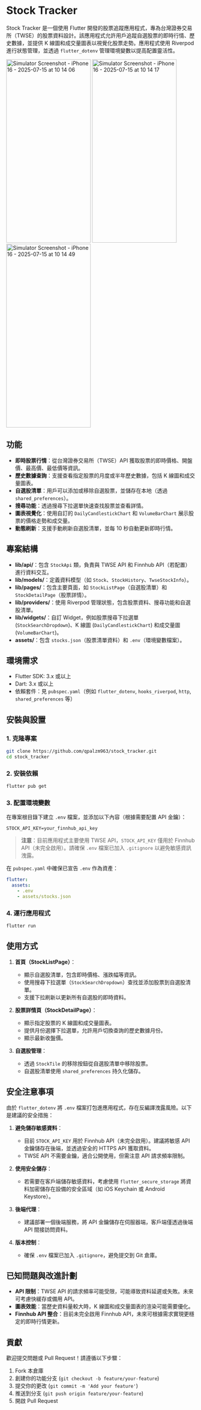 # Stock Tracker

Stock Tracker 是一個使用 Flutter 開發的股票追蹤應用程式，專為台灣證券交易所（TWSE）的股票資料設計。該應用程式允許用戶追蹤自選股票的即時行情、歷史數據，並提供 K 線圖和成交量圖表以視覺化股票走勢。應用程式使用 Riverpod 進行狀態管理，並透過 `flutter_dotenv` 管理環境變數以提高配置靈活性。

<img width="225" height="487.5" alt="Simulator Screenshot - iPhone 16 - 2025-07-15 at 10 14 06" src="https://github.com/user-attachments/assets/27022ec2-9f33-4baa-bdc0-61fddf2835c7" />
<img width="225" height="487.5" alt="Simulator Screenshot - iPhone 16 - 2025-07-15 at 10 14 17" src="https://github.com/user-attachments/assets/5386ae34-fe09-4959-a780-ef8b1f2ad951" />
<img width="225" height="487.5" alt="Simulator Screenshot - iPhone 16 - 2025-07-15 at 10 14 49" src="https://github.com/user-attachments/assets/c5376992-5739-4ff1-bb0c-6e7fd6b2a53b" />

## 功能

- **即時股票行情**：從台灣證券交易所（TWSE）API 獲取股票的即時價格、開盤價、最高價、最低價等資訊。
- **歷史數據查詢**：支援查看指定股票的月度或半年歷史數據，包括 K 線圖和成交量圖表。
- **自選股清單**：用戶可以添加或移除自選股票，並儲存在本地（透過 `shared_preferences`）。
- **搜尋功能**：透過搜尋下拉選單快速查找股票並查看詳情。
- **圖表視覺化**：使用自訂的 `DailyCandlestickChart` 和 `VolumeBarChart` 展示股票的價格走勢和成交量。
- **動態刷新**：支援手動刷新自選股清單，並每 10 秒自動更新即時行情。

## 專案結構

- **lib/api/**：包含 `StockApi` 類，負責與 TWSE API 和 Finnhub API（若配置）進行資料交互。
- **lib/models/**：定義資料模型（如 `Stock`、`StockHistory`、`TwseStockInfo`）。
- **lib/pages/**：包含主要頁面，如 `StockListPage`（自選股清單）和 `StockDetailPage`（股票詳情）。
- **lib/providers/**：使用 Riverpod 管理狀態，包含股票資料、搜尋功能和自選股清單。
- **lib/widgets/**：自訂 Widget，例如股票搜尋下拉選單 (`StockSearchDropdown`)、K 線圖 (`DailyCandlestickChart`) 和成交量圖 (`VolumeBarChart`)。
- **assets/**：包含 `stocks.json`（股票清單資料）和 `.env`（環境變數檔案）。

## 環境需求

- Flutter SDK: 3.x 或以上
- Dart: 3.x 或以上
- 依賴套件：見 `pubspec.yaml`（例如 `flutter_dotenv`, `hooks_riverpod`, `http`, `shared_preferences` 等）

## 安裝與設置

### 1. 克隆專案
```bash
git clone https://github.com/qpalzm963/stock_tracker.git
cd stock_tracker
```

### 2. 安裝依賴
```bash
flutter pub get
```

### 3. 配置環境變數
在專案根目錄下建立 `.env` 檔案，並添加以下內容（根據需要配置 API 金鑰）：
```env
STOCK_API_KEY=your_finnhub_api_key
```
> **注意**：目前應用程式主要使用 TWSE API，`STOCK_API_KEY` 僅用於 Finnhub API（未完全啟用）。請確保 `.env` 檔案已加入 `.gitignore` 以避免敏感資訊洩露。

在 `pubspec.yaml` 中確保已宣告 `.env` 作為資產：
```yaml
flutter:
  assets:
    - .env
    - assets/stocks.json
```

### 4. 運行應用程式
```bash
flutter run
```

## 使用方式

1. **首頁（StockListPage）**：
   - 顯示自選股清單，包含即時價格、漲跌幅等資訊。
   - 使用搜尋下拉選單（`StockSearchDropdown`）查找並添加股票到自選股清單。
   - 支援下拉刷新以更新所有自選股的即時資料。

2. **股票詳情頁（StockDetailPage）**：
   - 顯示指定股票的 K 線圖和成交量圖表。
   - 提供月份選擇下拉選單，允許用戶切換查詢的歷史數據月份。
   - 顯示最新收盤價。

3. **自選股管理**：
   - 透過 `StockTile` 的移除按鈕從自選股清單中移除股票。
   - 自選股清單使用 `shared_preferences` 持久化儲存。

## 安全注意事項

由於 `flutter_dotenv` 將 `.env` 檔案打包進應用程式，存在反編譯洩露風險。以下是建議的安全措施：

1. **避免儲存敏感資料**：
   - 目前 `STOCK_API_KEY` 用於 Finnhub API（未完全啟用）。建議將敏感 API 金鑰儲存在後端，並透過安全的 HTTPS API 獲取資料。
   - TWSE API 不需要金鑰，適合公開使用，但需注意 API 請求頻率限制。

2. **使用安全儲存**：
   - 若需要在客戶端儲存敏感資料，考慮使用 `flutter_secure_storage` 將資料加密儲存在設備的安全區域（如 iOS Keychain 或 Android Keystore）。

3. **後端代理**：
   - 建議部署一個後端服務，將 API 金鑰儲存在伺服器端，客戶端僅透過後端 API 間接訪問資料。

4. **版本控制**：
   - 確保 `.env` 檔案已加入 `.gitignore`，避免提交到 Git 倉庫。

## 已知問題與改進計劃

- **API 限制**：TWSE API 的請求頻率可能受限，可能導致資料延遲或失敗。未來可考慮快緩存或備用 API。
- **圖表效能**：當歷史資料量較大時，K 線圖和成交量圖表的渲染可能需要優化。
- **Finnhub API 整合**：目前未完全啟用 Finnhub API，未來可根據需求實現更穩定的即時行情更新。

## 貢獻

歡迎提交問題或 Pull Request！請遵循以下步驟：
1. Fork 本倉庫
2. 創建你的功能分支 (`git checkout -b feature/your-feature`)
3. 提交你的更改 (`git commit -m 'Add your feature'`)
4. 推送到分支 (`git push origin feature/your-feature`)
5. 開啟 Pull Request


